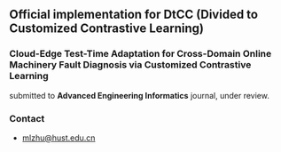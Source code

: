 ## Official implementation for **DtCC** (Divided to Customized Contrastive Learning)

### **Cloud-Edge Test-Time Adaptation for Cross-Domain Online Machinery Fault Diagnosis via Customized Contrastive Learning**
submitted to **Advanced Engineering Informatics** journal, under review.  

### Contact
* [mlzhu@hust.edu.cn](mailto:mlzhu@hust.edu.cn)
